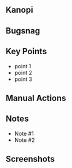 ## Kanopi

<!-- Link to the Kanopi ticket | Add link to demo eg wip or upgrade environment if one exists -->

## Bugsnag

<!-- Link to Bugsnag Issue | Remove if not applicable -->

## Key Points

<!-- Describe the main changes here -->

- point 1
- point 2
- point 3

## Manual Actions

<!-- List here anything that needs to be run manually or the server or performed manually -->

## Notes

<!-- Add any extra notes here -->

- Note #1
- Note #2

## Screenshots

